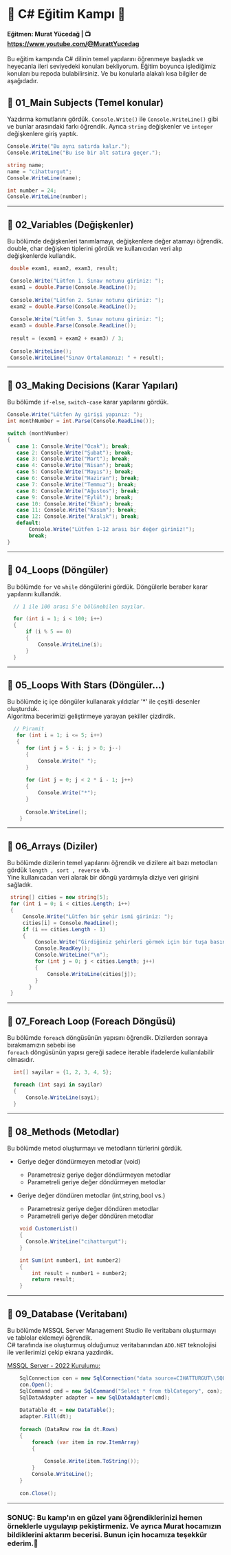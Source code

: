 #  🏅 **C# Eğitim Kampı** 🏅
#### Eğitmen: Murat Yücedağ | 📺 https://www.youtube.com/@MurattYucedag
 
Bu eğitim kampında C# dilinin temel yapılarını öğrenmeye başladık ve heyecanla ileri seviyedeki konuları bekliyorum.
Eğitim boyunca işlediğimiz konuları bu repoda bulabilirsiniz. Ve bu konularla alakalı kısa bilgiler de aşağıdadır.


## 📜 01_Main Subjects (Temel konular)

Yazdırma komutlarını gördük. `Console.Write()` ile `Console.WriteLine()` gibi ve bunlar arasındaki farkı öğrendik. Ayrıca `string` değişkenler ve `integer` değişkenlere giriş yaptık.

  ```csharp
  Console.Write("Bu aynı satırda kalır.");
  Console.WriteLine("Bu ise bir alt satıra geçer.");

  string name;
  name = "cihatturgut";
  Console.WriteLine(name);

  int number = 24;
  Console.WriteLine(number);
  
  ```

---

## 📜 02_Variables (Değişkenler)
Bu bölümde değişkenleri tanımlamayı, değişkenlere değer atamayı öğrendik.
double, char değişken tiplerini gördük ve kullanıcıdan veri alıp değişkenlerde kullandık.

 ```csharp
  double exam1, exam2, exam3, result;

  Console.Write("Lütfen 1. Sınav notunu giriniz: ");
  exam1 = double.Parse(Console.ReadLine());
  
  Console.Write("Lütfen 2. Sınav notunu giriniz: ");
  exam2 = double.Parse(Console.ReadLine());
  
  Console.Write("Lütfen 3. Sınav notunu giriniz: ");
  exam3 = double.Parse(Console.ReadLine());
  
  result = (exam1 + exam2 + exam3) / 3;
  
  Console.WriteLine();
  Console.WriteLine("Sınav Ortalamanız: " + result);
 
  ```
---

## 📜 03_Making Decisions (Karar Yapıları)
Bu bölümde `if-else`, `switch-case` karar yapılarını gördük.

 ```csharp
 Console.Write("Lütfen Ay girişi yapınız: ");
int monthNumber = int.Parse(Console.ReadLine());

switch (monthNumber)
{
    case 1: Console.Write("Ocak"); break;
    case 2: Console.Write("Şubat"); break;
    case 3: Console.Write("Mart"); break;
    case 4: Console.Write("Nisan"); break;
    case 5: Console.Write("Mayıs"); break;
    case 6: Console.Write("Haziran"); break;
    case 7: Console.Write("Temmuz"); break;
    case 8: Console.Write("Ağustos"); break;
    case 9: Console.Write("Eylül"); break;
    case 10: Console.Write("Ekim"); break;
    case 11: Console.Write("Kasım"); break;
    case 12: Console.Write("Aralık"); break;
    default:
        Console.Write("Lütfen 1-12 arası bir değer giriniz!");
        break;
} 
  ```

---

## 📜 04_Loops (Döngüler)
Bu bölümde `for` ve `while` döngülerini gördük.
Döngülerle beraber karar yapılarını kullandık.

 ```csharp
   // 1 ile 100 arası 5'e bölünebilen sayılar.

   for (int i = 1; i < 100; i++)
   {
       if (i % 5 == 0)
       {
           Console.WriteLine(i);
       }
   }
  ```

---

## 📜 05_Loops With Stars (Döngüler...)
Bu bölümde iç içe döngüler kullanarak yıldızlar '*' ile çeşitli desenler oluşturduk.\
Algoritma becerimizi geliştirmeye yarayan şekiller çizdirdik.

 ```csharp
   // Piramit
    for (int i = 1; i <= 5; i++)
    {
       for (int j = 5 - i; j > 0; j--)
       {
           Console.Write(" ");
       }
  
       for (int j = 0; j < 2 * i - 1; j++)
       {
           Console.Write("*");
       }
  
       Console.WriteLine();
     }
  ```

---

## 📜 06_Arrays (Diziler)
Bu bölümde dizilerin temel yapılarını öğrendik ve dizilere ait bazı metodları gördük `length , sort , reverse` vb.\
Yine kullanıcadan veri alarak bir döngü yardımıyla diziye veri girişini sağladık.

  ```csharp
   string[] cities = new string[5];
   for (int i = 0; i < cities.Length; i++)
   {
       Console.Write("Lütfen bir şehir ismi giriniz: ");
       cities[i] = Console.ReadLine();
       if (i == cities.Length - 1)
       {
           Console.Write("Girdiğiniz şehirleri görmek için bir tuşa basın.");
           Console.ReadKey();
           Console.WriteLine("\n");
           for (int j = 0; j < cities.Length; j++)
           {
               Console.WriteLine(cities[j]);
           }
         }
   }
  
  ```

---

## 📜 07_Foreach Loop (Foreach Döngüsü)
Bu bölümde `foreach` döngüsünün yapısını öğrendik. Dizilerden sonraya bırakmamızın sebebi ise\
`foreach` döngüsünün yapısı gereği sadece iterable ifadelerde kullanılabilir olmasıdır.

  ```csharp
    int[] sayilar = {1, 2, 3, 4, 5};
  
    foreach (int sayi in sayilar)
    {
        Console.WriteLine(sayi);
    }
 
  ```

---

## 📜 08_Methods (Metodlar)
Bu bölümde metod oluşturmayı ve metodların türlerini gördük.
  + Geriye değer döndürmeyen metodlar (void)
      - Parametresiz geriye değer döndürmeyen metodlar
      - Parametreli geriye değer döndürmeyen metodlar

  + Geriye değer döndüren metodlar (int,string,bool vs.)
      - Parametresiz geriye değer döndüren metodlar
      - Parametreli geriye değer döndüren metodlar

        
  ```csharp
      void CustomerList()
      {
        Console.WriteLine("cihatturgut");
      }

      int Sum(int number1, int number2)
      {
          int result = number1 + number2;
          return result;
      }
 
  ```

---

## 📜 09_Database (Veritabanı)
Bu bölümde MSSQL Server Management Studio ile veritabanı oluşturmayı ve tablolar eklemeyi öğrendik.\
C# tarafında ise oluşturmuş olduğumuz veritabanından `ADO.NET` teknolojisi ile verilerimizi çekip ekrana yazdırdık. 

[MSSQL Server - 2022 Kurulumu:](https://www.youtube.com/watch?v=UhhYMLVd4MA) 
        
  ```csharp
      SqlConnection con = new SqlConnection("data source=CIHATTURGUT\\SQLCHTTRGT; initial catalog=EgitimKampiDb; integrated security=true");
      con.Open();
      SqlCommand cmd = new SqlCommand("Select * from tblCategory", con);
      SqlDataAdapter adapter = new SqlDataAdapter(cmd);
      
      DataTable dt = new DataTable();
      adapter.Fill(dt);
      
      foreach (DataRow row in dt.Rows)
      {
          foreach (var item in row.ItemArray)
          {
      
              Console.Write(item.ToString());
          }
          Console.WriteLine();
      }
      
      con.Close();
 
  ```
---

### SONUÇ: Bu kamp'ın en güzel yanı öğrendiklerinizi hemen örneklerle uygulayıp pekiştirmeniz. Ve ayrıca Murat hocamızın bildiklerini aktarım becerisi. Bunun için hocamıza teşekkür ederim.💖


